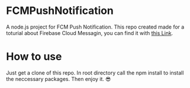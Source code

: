# FCMPushNotification
A node.js project for FCM Push Notification.
This repo created made for a toturial about Firebase Cloud Messagin, you can find it with [this Link](http://isapanah.com/2017/how-to-fcm-android).

# How to use
Just get a clone of this repo. In root directory call the npm install to install the neccessary packages.
Then enjoy it. 😎
